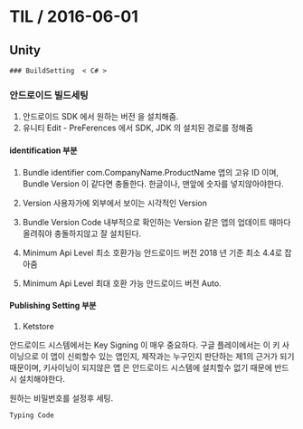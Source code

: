 # TIL   / 2016-06-01
  ## Unity
    ### BuildSetting  < C# >




### 안드로이드 빌드세팅

1. 안드로이드 SDK 에서 원하는 버전 을 설치해줌.
2. 유니티 Edit - PreFerences 에서 SDK, JDK 의 설치된 경로를 정해줌

#### identification 부분

1. Bundle identifier
com.CompanyName.ProductName
앱의 고유 ID 이며, Bundle Version 이 같다면 충돌한다.
한글이나, 맨앞에 숫자를 넣지않아야한다.

2. Version
사용자가에 외부에서 보이는 시각적인 Version

3. Bundle Version Code
내부적으로 확인하는 Version 같은 앱의 업데이트 때마다 올려줘야
충돌하지않고 잘 설치된다.

4. Minimum Api Level
최소 호환가능 안드로이드 버전
2018 년 기준 최소 4.4로 잡아줌
5. Minimum Api Level
최대 호환 가능 안드로이드 버전
Auto.


#### Publishing Setting 부분

1. Ketstore

안드로이드 시스템에서는 Key Signing 이 매우 중요하다. 구글 플레이에서는
이 키 사이닝으로 이 앱이 신뢰할수 있는 앱인지, 제작과는 누구인지 판단하는 제1의 근거가 되기 때문이며, 키사이닝이 되지않은 앱 은 안드로이드 시스템에 설치할수 없기 때문에 반드시 설치해야한다.

원하는 비밀번호를 설정후 세팅.


```
Typing Code

```

